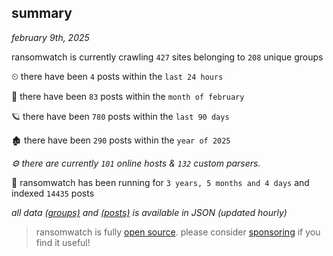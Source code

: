 
## summary
_february 9th, 2025_

ransomwatch is currently crawling `427` sites belonging to `208` unique groups

⏲ there have been `4` posts within the `last 24 hours`

🦈 there have been `83` posts within the `month of february`

🪐 there have been `780` posts within the `last 90 days`

🏚 there have been `290` posts within the `year of 2025`

_⚙️ there are currently `101` online hosts & `132` custom parsers._

🦕 ransomwatch has been running for `3 years, 5 months and 4 days` and indexed `14435` posts

_all data  [(groups)](http://ransomwhat.telemetry.ltd/groups) and [(posts)](http://ransomwhat.telemetry.ltd/posts) is available in JSON (updated hourly)_

> ransomwatch is fully [open source](https://github.com/joshhighet/ransomwatch#ransomwatch--). please consider [sponsoring](https://github.com/sponsors/joshhighet) if you find it useful!
